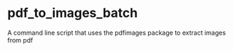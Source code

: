 # pdf_to_images_batch
A command line script that uses the pdfimages package to extract images from pdf
